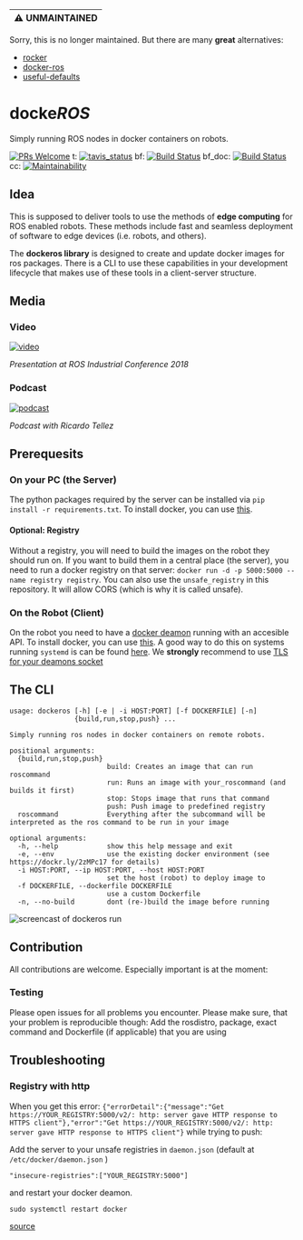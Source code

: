 | :warning: UNMAINTAINED |
|:----------------------:|

Sorry, this is no longer maintained.
But there are many __great__ alternatives:
- [rocker](https://github.com/osrf/rocker)
- [docker-ros](https://github.com/ika-rwth-aachen/docker-ros)
- [useful-defaults](https://discourse.ros.org/t/announcing-docker-run-docker-run-and-docker-exec-with-useful-defaults-for-robotics/32680)

# docke*ROS*

Simply running ROS nodes in docker containers on robots.

[![PRs Welcome](https://img.shields.io/badge/PRs-welcome-brightgreen.svg?style=flat-square)](https://github.com/ct2034/dockeROS/compare)
t: [![tavis_status](https://travis-ci.org/ct2034/dockeROS.svg?branch=master)](https://travis-ci.org/ct2034/dockeROS)
bf: [![Build Status](http://build.ros.org/job/Kdev__dockeros__ubuntu_xenial_amd64/badge/icon)](http://build.ros.org/job/Kdev__dockeros__ubuntu_xenial_amd64/)
bf_doc: [![Build Status](http://build.ros.org/buildStatus/icon?job=Kdoc__dockeros__ubuntu_xenial_amd64)](http://build.ros.org/job/Kdoc__dockeros__ubuntu_xenial_amd64/)
cc: [![Maintainability](https://api.codeclimate.com/v1/badges/23f9444fa2a2a1dc3d8c/maintainability)](https://codeclimate.com/github/ct2034/dockeROS/maintainability)

## Idea

This is supposed to deliver tools to use the methods of **edge computing** for ROS enabled robots.
These methods include fast and seamless deployment of software to edge devices (i.e. robots, and others).

The **dockeros library** is designed to create and update docker images for ros packages.
There is a CLI to use these capabilities in your development lifecycle that makes use of these tools in a client-server structure.

## Media

### Video

[![video](https://img.youtube.com/vi/Ubdc96GkO3M/1.jpg)](https://www.youtube.com/watch?v=Ubdc96GkO3M)

*Presentation at ROS Industrial Conference 2018*

### Podcast

[![podcast](https://assets.libsyn.com/secure/content/29282579/?height=90&width=90)](https://www.theconstructsim.com/rdp-034-docker-ros-dockeros-christian-henkel/)

*Podcast with Ricardo Tellez*

## Prerequesits

### On your PC (the Server)

The python packages required by the server can be installed via `pip install -r requirements.txt`.
To install docker, you can use [this](https://docs.docker.com/engine/installation/linux/ubuntu/).

#### Optional: Registry

Without a registry, you will need to build the images on the robot they should run on.
If you want to build them in a central place (the server), you need to run a docker registry on that server: `docker run -d -p 5000:5000 --name registry registry`. 
You can also use the `unsafe_registry` in this repository. 
It will allow CORS (which is why it is called unsafe).

### On the Robot (Client)

On the robot you need to have a [docker deamon](https://docs.docker.com/edge/engine/reference/commandline/dockerd/) running with an accesible API.
To install docker, you can use [this](https://docs.docker.com/engine/installation/linux/ubuntu/).
A good way to do this on systems running `systemd` is can be found [here](https://www.campalus.com/enable-remote-tcp-connections-to-docker-host-running-ubuntu-15-04/).
We **strongly** recommend to use [TLS for your deamons socket](http://lnr.li/60LYw/)

## The CLI

```
usage: dockeros [-h] [-e | -i HOST:PORT] [-f DOCKERFILE] [-n]
                {build,run,stop,push} ...

Simply running ros nodes in docker containers on remote robots.

positional arguments:
  {build,run,stop,push}
                        build: Creates an image that can run roscommand
                        run: Runs an image with your_roscommand (and builds it first)
                        stop: Stops image that runs that command
                        push: Push image to predefined registry
  roscommand            Everything after the subcommand will be interpreted as the ros command to be run in your image

optional arguments:
  -h, --help            show this help message and exit
  -e, --env             use the existing docker environment (see https://dockr.ly/2zMPc17 for details)
  -i HOST:PORT, --ip HOST:PORT, --host HOST:PORT
                        set the host (robot) to deploy image to
  -f DOCKERFILE, --dockerfile DOCKERFILE
                        use a custom Dockerfile
  -n, --no-build        dont (re-)build the image before running
```

![screencast of dockeros run](https://github.com/ct2034/dockeROS/blob/master/doc/dockeros_run.gif)

## Contribution
All contributions are welcome. Especially important is at the moment:
### Testing
Please open issues for all problems you encounter. 
Please make sure, that your problem is reproducible though: Add the rosdistro, package, exact command and Dockerfile (if applicable) that you are using

## Troubleshooting
### Registry with http
When you get this error: `{"errorDetail":{"message":"Get https://YOUR_REGISTRY:5000/v2/: http: server gave HTTP response to HTTPS client"},"error":"Get https://YOUR_REGISTRY:5000/v2/: http: server gave HTTP response to HTTPS client"}` while trying to push:

Add the server to your unsafe registries in `daemon.json` (default at `/etc/docker/daemon.json` )
```
"insecure-registries":["YOUR_REGISTRY:5000"]
```
and restart your docker deamon.
```
sudo systemctl restart docker
```
[source](https://stackoverflow.com/questions/49674004/docker-repository-server-gave-http-response-to-https-client#49675214)
